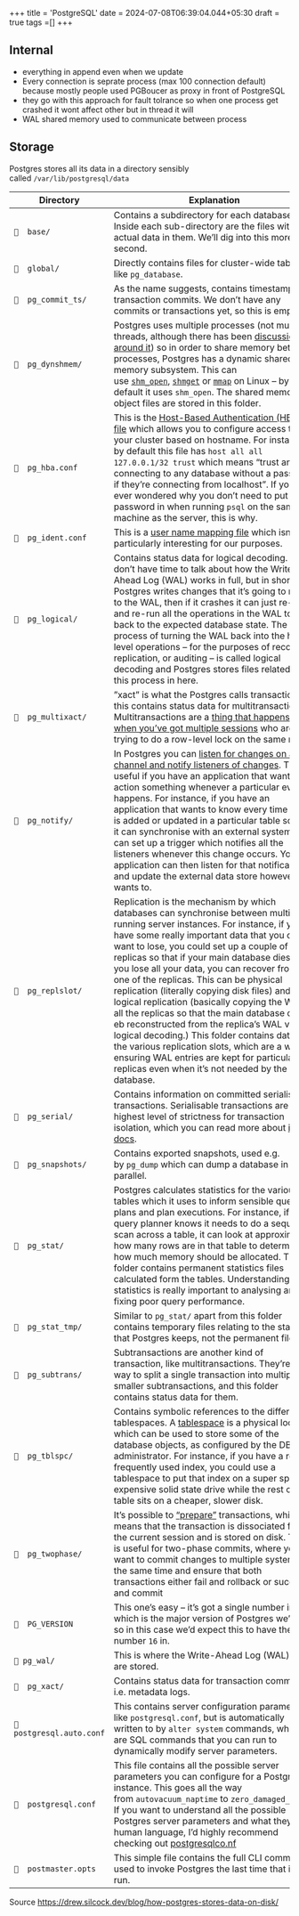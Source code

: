 +++
title = 'PostgreSQL'
date = 2024-07-08T06:39:04.044+05:30
draft = true
tags =[]
+++ 


## Internal
- everything in append even when we update
- Every connection is seprate process (max 100 connection default) because mostly people used PGBoucer as proxy in front of PostgreSQL
- they go with this approach for fault tolrance so when one process get crashed it wont affect other but in thread it will 
- WAL shared memory used to communicate between process


## Storage

Postgres stores all its data in a directory sensibly called `/var/lib/postgresql/data`


|Directory|Explanation|
|---|---|
|`  base/`|Contains a subdirectory for each database. Inside each sub-directory are the files with the actual data in them. We’ll dig into this more in a second.|
|`  global/`|Directly contains files for cluster-wide tables like `pg_database`.|
|`  pg_commit_ts/`|As the name suggests, contains timestamps for transaction commits. We don’t have any commits or transactions yet, so this is empty.|
|`  pg_dynshmem/`|Postgres uses multiple processes (not multiple threads, although there has been [discussion around it](https://www.postgresql.org/message-id/31cc6df9-53fe-3cd9-af5b-ac0d801163f4%40iki.fi)) so in order to share memory between processes, Postgres has a dynamic shared memory subsystem. This can use [`shm_open`](https://man7.org/linux/man-pages/man3/shm_open.3.html), [`shmget`](https://man7.org/linux/man-pages/man2/shmget.2.html) or [`mmap`](https://man7.org/linux/man-pages/man2/mmap.2.html) on Linux – by default it uses `shm_open`. The shared memory object files are stored in this folder.|
|`  pg_hba.conf`|This is the [Host-Based Authentication (HBA) file](https://www.postgresql.org/docs/current/auth-pg-hba-conf.html) which allows you to configure access to your cluster based on hostname. For instance, by default this file has `host all all 127.0.0.1/32 trust` which means “trust anyone connecting to any database without a password if they’re connecting from localhost”. If you’ve ever wondered why you don’t need to put your password in when running `psql` on the same machine as the server, this is why.|
|`  pg_ident.conf`|This is a [user name mapping file](https://www.postgresql.org/docs/current/auth-username-maps.html) which isn’t particularly interesting for our purposes.|
|`  pg_logical/`|Contains status data for logical decoding. We don’t have time to talk about how the Write-Ahead Log (WAL) works in full, but in short, Postgres writes changes that it’s going to make to the WAL, then if it crashes it can just re-read and re-run all the operations in the WAL to get back to the expected database state. The process of turning the WAL back into the high-level operations – for the purposes of recovery, replication, or auditing – is called logical decoding and Postgres stores files related to this process in here.|
|`  pg_multixact/`|”xact” is what the Postgres calls transactions so this contains status data for multitransactions. Multitransactions are a [thing that happens when you’ve got multiple sessions](https://www.highgo.ca/2020/06/12/transactions-in-postgresql-and-their-mechanism/) who are all trying to do a row-level lock on the same rows.|
|`  pg_notify/`|In Postgres you can [listen for changes on a channel and notify listeners of changes](https://tapoueh.org/blog/2018/07/postgresql-listen-notify/). This is useful if you have an application that wants to action something whenever a particular event happens. For instance, if you have an application that wants to know every time a row is added or updated in a particular table so that it can synchronise with an external system. You can set up a trigger which notifies all the listeners whenever this change occurs. Your application can then listen for that notification and update the external data store however it wants to.|
|`  pg_replslot/`|Replication is the mechanism by which databases can synchronise between multiple running server instances. For instance, if you have some really important data that you don’t want to lose, you could set up a couple of replicas so that if your main database dies and you lose all your data, you can recover from one of the replicas. This can be physical replication (literally copying disk files) and logical replication (basically copying the WAL to all the replicas so that the main database can eb reconstructed from the replica’s WAL via logical decoding.) This folder contains data for the various replication slots, which are a way of ensuring WAL entries are kept for particular replicas even when it’s not needed by the main database.|
|`  pg_serial/`|Contains information on committed serialisable transactions. Serialisable transactions are the highest level of strictness for transaction isolation, which you can read more about [in the docs](https://www.postgresql.org/docs/current/transaction-iso.html).|
|`  pg_snapshots/`|Contains exported snapshots, used e.g. by `pg_dump` which can dump a database in parallel.|
|`  pg_stat/`|Postgres calculates statistics for the various tables which it uses to inform sensible query plans and plan executions. For instance, if the query planner knows it needs to do a sequential scan across a table, it can look at approximately how many rows are in that table to determine how much memory should be allocated. This folder contains permanent statistics files calculated form the tables. Understanding statistics is really important to analysing and fixing poor query performance.|
|`  pg_stat_tmp/`|Similar to `pg_stat/` apart from this folder contains temporary files relating to the statistics that Postgres keeps, not the permanent files.|
|`  pg_subtrans/`|Subtransactions are another kind of transaction, like multitransactions. They’re a way to split a single transaction into multiple smaller subtransactions, and this folder contains status data for them.|
|`  pg_tblspc/`|Contains symbolic references to the different tablespaces. A [tablespace](https://www.postgresql.org/docs/current/manage-ag-tablespaces.html) is a physical location which can be used to store some of the database objects, as configured by the DB administrator. For instance, if you have a really frequently used index, you could use a tablespace to put that index on a super speedy expensive solid state drive while the rest of the table sits on a cheaper, slower disk.|
|`  pg_twophase/`|It’s possible to [“prepare”](https://www.postgresql.org/docs/current/sql-prepare-transaction.html) transactions, which means that the transaction is dissociated from the current session and is stored on disk. This is useful for two-phase commits, where you want to commit changes to multiple systems at the same time and ensure that both transactions either fail and rollback or succeed and commit|
|`  PG_VERSION`|This one’s easy – it’s got a single number in which is the major version of Postgres we’re in, so in this case we’d expect this to have the number `16` in.|
|` pg_wal/`|This is where the Write-Ahead Log (WAL) files are stored.|
|`  pg_xact/`|Contains status data for transaction commits, i.e. metadata logs.|
|`  postgresql.auto.conf`|This contains server configuration parameters, like `postgresql.conf`, but is automatically written to by `alter system` commands, which are SQL commands that you can run to dynamically modify server parameters.|
|`  postgresql.conf`|This file contains all the possible server parameters you can configure for a Postgres instance. This goes all the way from `autovacuum_naptime` to `zero_damaged_pages`. If you want to understand all the possible Postgres server parameters and what they do in human language, I’d highly recommend checking out [postgresqlco.nf](https://postgresqlco.nf/)|
|`  postmaster.opts`|This simple file contains the full CLI command used to invoke Postgres the last time that it was run.|

Source https://drew.silcock.dev/blog/how-postgres-stores-data-on-disk/